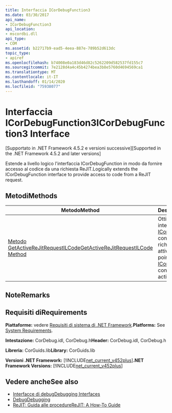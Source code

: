 ```yaml
---
title: Interfaccia ICorDebugFunction3
ms.date: 03/30/2017
api_name:
- ICorDebugFunction3
api_location:
- mscordbi.dll
api_type:
- COM
ms.assetid: b22717b9-ead5-4eea-887e-789b52d613dc
topic_type:
- apiref
ms.openlocfilehash: b74008e0a183d46d82c5262209d582537fd155c7
ms.sourcegitcommit: 7e2128d4a4c45b4274bea3b8e5760d4694569ca1
ms.translationtype: MT
ms.contentlocale: it-IT
ms.lasthandoff: 01/14/2020
ms.locfileid: "75938077"
---
```

# <a name="icordebugfunction3-interface"></a><span data-ttu-id="e8c61-102">Interfaccia ICorDebugFunction3</span><span class="sxs-lookup"><span data-stu-id="e8c61-102">ICorDebugFunction3 Interface</span></span>
<span data-ttu-id="e8c61-103">[Supportato in .NET Framework 4.5.2 e versioni successive]</span><span class="sxs-lookup"><span data-stu-id="e8c61-103">[Supported in the .NET Framework 4.5.2 and later versions]</span></span>  
  
 <span data-ttu-id="e8c61-104">Estende a livello logico l'interfaccia ICorDebugFunction in modo da fornire accesso al codice da una richiesta ReJIT.</span><span class="sxs-lookup"><span data-stu-id="e8c61-104">Logically extends the ICorDebugFunction interface to provide access to code from a ReJIT request.</span></span>  
  
## <a name="methods"></a><span data-ttu-id="e8c61-105">Metodi</span><span class="sxs-lookup"><span data-stu-id="e8c61-105">Methods</span></span>  
  
|<span data-ttu-id="e8c61-106">Metodo</span><span class="sxs-lookup"><span data-stu-id="e8c61-106">Method</span></span>|<span data-ttu-id="e8c61-107">Descrizione</span><span class="sxs-lookup"><span data-stu-id="e8c61-107">Description</span></span>|  
|------------|-----------------|  
|[<span data-ttu-id="e8c61-108">Metodo GetActiveReJitRequestILCode</span><span class="sxs-lookup"><span data-stu-id="e8c61-108">GetActiveReJitRequestILCode Method</span></span>](../../../../docs/framework/unmanaged-api/debugging/icordebugfunction3-getactiverejitrequestilcode-method.md)|<span data-ttu-id="e8c61-109">Ottiene un puntatore a interfaccia a un [ICorDebugILCode](../../../../docs/framework/unmanaged-api/debugging/icordebugilcode-interface.md) che contiene il il da una richiesta ReJIT attiva.</span><span class="sxs-lookup"><span data-stu-id="e8c61-109">Gets an interface pointer to an [ICorDebugILCode](../../../../docs/framework/unmanaged-api/debugging/icordebugilcode-interface.md) that contains the IL from an active ReJIT request.</span></span>|  
  
## <a name="remarks"></a><span data-ttu-id="e8c61-110">Note</span><span class="sxs-lookup"><span data-stu-id="e8c61-110">Remarks</span></span>  
  
## <a name="requirements"></a><span data-ttu-id="e8c61-111">Requisiti di</span><span class="sxs-lookup"><span data-stu-id="e8c61-111">Requirements</span></span>  
 <span data-ttu-id="e8c61-112">**Piattaforme:** vedere [Requisiti di sistema di .NET Framework](../../../../docs/framework/get-started/system-requirements.md).</span><span class="sxs-lookup"><span data-stu-id="e8c61-112">**Platforms:** See [System Requirements](../../../../docs/framework/get-started/system-requirements.md).</span></span>  
  
 <span data-ttu-id="e8c61-113">**Intestazione:** CorDebug.idl, CorDebug.h</span><span class="sxs-lookup"><span data-stu-id="e8c61-113">**Header:** CorDebug.idl, CorDebug.h</span></span>  
  
 <span data-ttu-id="e8c61-114">**Libreria:** CorGuids.lib</span><span class="sxs-lookup"><span data-stu-id="e8c61-114">**Library:** CorGuids.lib</span></span>  
  
 <span data-ttu-id="e8c61-115">**Versioni .NET Framework:** [!INCLUDE[net_current_v452plus](../../../../includes/net-current-v452plus-md.md)]</span><span class="sxs-lookup"><span data-stu-id="e8c61-115">**.NET Framework Versions:** [!INCLUDE[net_current_v452plus](../../../../includes/net-current-v452plus-md.md)]</span></span>  
  
## <a name="see-also"></a><span data-ttu-id="e8c61-116">Vedere anche</span><span class="sxs-lookup"><span data-stu-id="e8c61-116">See also</span></span>

- [<span data-ttu-id="e8c61-117">Interfacce di debug</span><span class="sxs-lookup"><span data-stu-id="e8c61-117">Debugging Interfaces</span></span>](../../../../docs/framework/unmanaged-api/debugging/debugging-interfaces.md)
- [<span data-ttu-id="e8c61-118">Debug</span><span class="sxs-lookup"><span data-stu-id="e8c61-118">Debugging</span></span>](../../../../docs/framework/unmanaged-api/debugging/index.md)
- [<span data-ttu-id="e8c61-119">ReJIT: Guida alle procedure</span><span class="sxs-lookup"><span data-stu-id="e8c61-119">ReJIT: A How-To Guide</span></span>](https://docs.microsoft.com/archive/blogs/davbr/rejit-a-how-to-guide)
